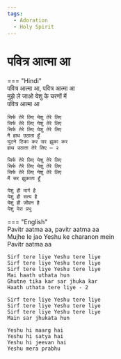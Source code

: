 ```yaml
---  
tags:  
  - Adoration
  - Holy Spirit  
---  
```

# पवित्र आत्मा आ  

=== "Hindi"  
    पवित्र आत्मा आ, पवित्र आत्मा आ  
    मुझे ले जाओ येशु के चरणों में  
    पवित्र आत्मा आ  

    सिर्फ तेरे लिए येशु तेरे लिए  
    सिर्फ तेरे लिए येशु तेरे लिए  
    सिर्फ तेरे लिए येशु तेरे लिए  
    मै हाथ उठाता हूँ  
    घुटने टिका कर सर झुका कर  
    हाथ उठाता तेरे लिए – २  

    सिर्फ तेरे लिए येशु तेरे लिए  
    सिर्फ तेरे लिए येशु तेरे लिए  
    सिर्फ तेरे लिए येशु तेरे लिए  
    मैं सर झुकाता हूँ  

    येशु ही मार्ग है  
    येशु ही सत्य है  
    येशु ही जीवन है  
    येशु मेरा प्रभु  

=== "English"  
    Pavitr aatma aa, pavitr aatma aa  
    Mujhe le jao Yeshu ke charanon mein  
    Pavitr aatma aa  

    Sirf tere liye Yeshu tere liye  
    Sirf tere liye Yeshu tere liye  
    Sirf tere liye Yeshu tere liye  
    Mai haath uthata hun  
    Ghutne tika kar sar jhuka kar  
    Haath uthata tere liye - 2  

    Sirf tere liye Yeshu tere liye  
    Sirf tere liye Yeshu tere liye  
    Sirf tere liye Yeshu tere liye  
    Main sar jhukata hun  

    Yeshu hi maarg hai  
    Yeshu hi satya hai  
    Yeshu hi jeevan hai  
    Yeshu mera prabhu  